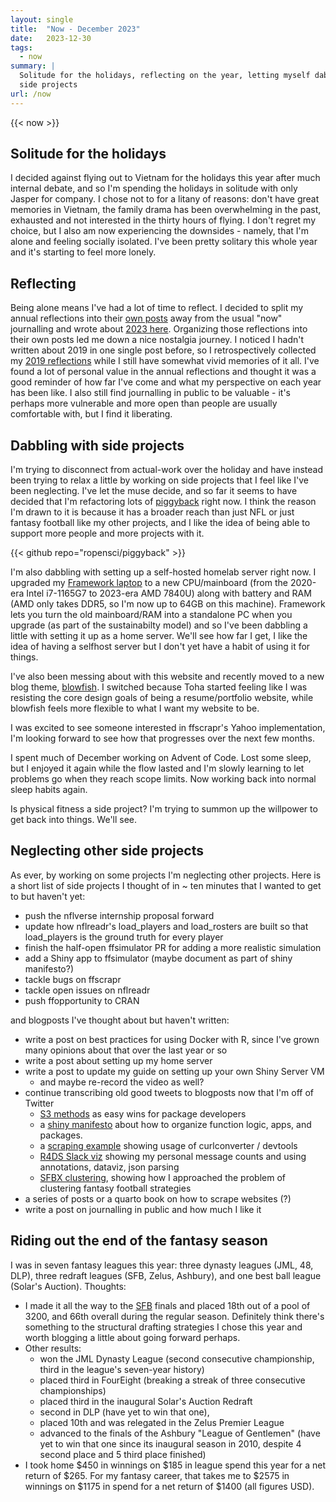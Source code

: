 ```yaml
---
layout: single
title:  "Now - December 2023"
date:   2023-12-30
tags: 
  - now
summary: | 
  Solitude for the holidays, reflecting on the year, letting myself dabble on
  side projects
url: /now
---
```


{{< now >}}

## Solitude for the holidays
I decided against flying out to Vietnam for the holidays this year after much 
internal debate, and so I'm spending the holidays in solitude with only Jasper
for company. I chose not to for a litany of reasons: don't have great memories 
in Vietnam, the family drama has been overwhelming in the past, exhausted and
not interested in the thirty hours of flying. I don't regret my choice, but I
also am now experiencing the downsides - namely, that I'm alone and feeling
socially isolated. I've been pretty solitary this whole year and it's starting
to feel more lonely.

## Reflecting

Being alone means I've had a lot of time to reflect. I decided to split my 
annual reflections into their [own posts](/tags/reflections) away from the usual 
"now" journalling and wrote about [2023 here](/posts/reflections/2023). 
Organizing those reflections into their own posts led me down a nice nostalgia
journey.  I noticed I hadn't written about 2019 in one single post before, so I retrospectively collected my [2019 reflections](/posts/reflections/2019) while 
I still have somewhat vivid memories of it all. I've found a lot of personal value 
in the annual reflections and thought it was a good reminder of how far I've 
come and what my perspective on each year has been like. I also still find 
journalling in public to be valuable - it's perhaps more vulnerable and more 
open than people are usually comfortable with, but I find it liberating.

## Dabbling with side projects

I'm trying to disconnect from actual-work over the holiday and have instead been 
trying to relax a little by working on side projects that I feel like I've been 
neglecting. I've let the muse decide, and so far it seems to have decided that 
I'm refactoring lots of [piggyback](https://github.com/ropensci/piggyback) right 
now. I think the reason I'm drawn to it is because it has a broader reach than 
just NFL or just fantasy football like my other projects, and I like the idea of 
being able to support more people and more projects with it.

{{< github repo="ropensci/piggyback" >}}

I'm also dabbling with setting up a self-hosted homelab server right now. I 
upgraded my [Framework laptop](https://frame.work) to a new CPU/mainboard (from 
the 2020-era Intel i7-1165G7 to 2023-era AMD 7840U) along with battery and RAM 
(AMD only takes DDR5, so I'm now up to 64GB on this machine). Framework lets you 
turn the old mainboard/RAM into a standalone PC when you upgrade (as part of the 
sustainabilty model) and so I've been dabbling a little with setting it up as a 
home server. We'll see how far I get, I like the idea of having a selfhost server
but I don't yet have a habit of using it for things.

I've also been messing about with this website and recently moved to a new blog
theme, [blowfish](https://blowfish.page). I switched because Toha started feeling
like I was resisting the core design goals of being a resume/portfolio website,
while blowfish feels more flexible to what I want my website to be.

I was excited to see someone interested in ffscrapr's Yahoo implementation, I'm 
looking forward to see how that progresses over the next few months.

I spent much of December working on Advent of Code. Lost some sleep, but I 
enjoyed it again while the flow lasted and I'm slowly learning to let problems
go when they reach scope limits. Now working back into normal sleep habits again.

Is physical fitness a side project? I'm trying to summon up the willpower to
get back into things. We'll see.

## Neglecting other side projects

As ever, by working on some projects I'm neglecting other projects. Here is a 
short list of side projects I thought of in ~ ten minutes that I wanted to get 
to but haven't yet:
- push the nflverse internship proposal forward
- update how nflreadr's load_players and load_rosters are built so that 
  load_players is the ground truth for every player
- finish the half-open ffsimulator PR for adding a more realistic simulation
- add a Shiny app to ffsimulator (maybe document as part of shiny manifesto?)
- tackle bugs on ffscrapr
- tackle open issues on nflreadr
- push ffopportunity to CRAN

and blogposts I've thought about but haven't written:
- write a post on best practices for using Docker with R, since I've grown
  many opinions about that over the last year or so
- write a post about setting up my home server
- write a post to update my guide on setting up your own Shiny Server VM
  - and maybe re-record the video as well?
- continue transcribing old good tweets to blogposts now that I'm off of Twitter
  - [S3 methods](https://twitter.com/_TanHo/status/1503725840995172353) as easy
  wins for package developers
  - a [shiny manifesto](https://twitter.com/_TanHo/status/1415709884021157891)
  about how to organize function logic, apps, and packages.
  - a [scraping example](https://twitter.com/_TanHo/status/1539602474503397377)
  showing usage of curlconverter / devtools
  - [R4DS Slack viz](https://twitter.com/_TanHo/status/1426194122038251520?s=20)
  showing my personal message counts and using annotations, dataviz, json parsing
  - [SFBX clustering](https://twitter.com/_TanHo/status/1399372709075861506?s=20),
  showing how I approached the problem of clustering fantasy football strategies
- a series of posts or a quarto book on how to scrape websites (?)
- write a post on journalling in public and how much I like it

## Riding out the end of the fantasy season

I was in seven fantasy leagues this year: three dynasty leagues (JML, 48, DLP), 
three redraft leagues (SFB, Zelus, Ashbury), and one best ball league (Solar's 
Auction). Thoughts:

- I made it all the way to the [SFB](https://scottfishbowl.com) finals and 
placed 18th out of a pool of 3200, and 66th overall during the regular season. 
Definitely think there's something to the structural drafting strategies I chose
this year and worth blogging a little about going forward perhaps.
- Other results:
  - won the JML Dynasty League (second consecutive championship, third in the 
league's seven-year history)
  - placed third in FourEight (breaking a streak of three consecutive championships)
  - placed third in the inaugural Solar's Auction Redraft
  - second in DLP (have yet to win that one), 
  - placed 10th and was relegated in the Zelus Premier League
  - advanced to the finals of the Ashbury "League of Gentlemen" (have yet to win
  that one since its inaugural season in 2010, despite 4 second place and 5 third
  place finished)
- I took home \$450 in winnings on \$185 in league spend this year for a net 
return of \$265. For my fantasy career, that takes me to \$2575 in winnings on 
\$1175 in spend for a net return of \$1400 (all figures USD).

